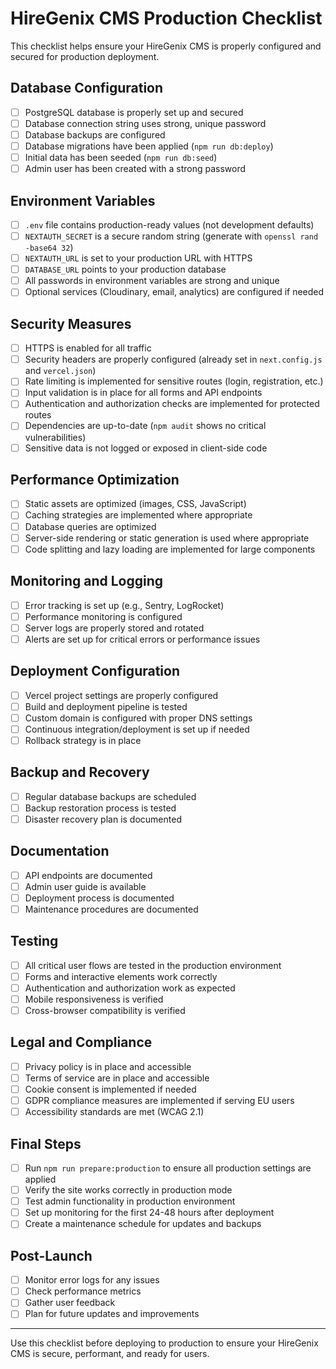 # HireGenix CMS Production Checklist

This checklist helps ensure your HireGenix CMS is properly configured and secured for production deployment.

## Database Configuration

- [ ] PostgreSQL database is properly set up and secured
- [ ] Database connection string uses strong, unique password
- [ ] Database backups are configured
- [ ] Database migrations have been applied (`npm run db:deploy`)
- [ ] Initial data has been seeded (`npm run db:seed`)
- [ ] Admin user has been created with a strong password

## Environment Variables

- [ ] `.env` file contains production-ready values (not development defaults)
- [ ] `NEXTAUTH_SECRET` is a secure random string (generate with `openssl rand -base64 32`)
- [ ] `NEXTAUTH_URL` is set to your production URL with HTTPS
- [ ] `DATABASE_URL` points to your production database
- [ ] All passwords in environment variables are strong and unique
- [ ] Optional services (Cloudinary, email, analytics) are configured if needed

## Security Measures

- [ ] HTTPS is enabled for all traffic
- [ ] Security headers are properly configured (already set in `next.config.js` and `vercel.json`)
- [ ] Rate limiting is implemented for sensitive routes (login, registration, etc.)
- [ ] Input validation is in place for all forms and API endpoints
- [ ] Authentication and authorization checks are implemented for protected routes
- [ ] Dependencies are up-to-date (`npm audit` shows no critical vulnerabilities)
- [ ] Sensitive data is not logged or exposed in client-side code

## Performance Optimization

- [ ] Static assets are optimized (images, CSS, JavaScript)
- [ ] Caching strategies are implemented where appropriate
- [ ] Database queries are optimized
- [ ] Server-side rendering or static generation is used where appropriate
- [ ] Code splitting and lazy loading are implemented for large components

## Monitoring and Logging

- [ ] Error tracking is set up (e.g., Sentry, LogRocket)
- [ ] Performance monitoring is configured
- [ ] Server logs are properly stored and rotated
- [ ] Alerts are set up for critical errors or performance issues

## Deployment Configuration

- [ ] Vercel project settings are properly configured
- [ ] Build and deployment pipeline is tested
- [ ] Custom domain is configured with proper DNS settings
- [ ] Continuous integration/deployment is set up if needed
- [ ] Rollback strategy is in place

## Backup and Recovery

- [ ] Regular database backups are scheduled
- [ ] Backup restoration process is tested
- [ ] Disaster recovery plan is documented

## Documentation

- [ ] API endpoints are documented
- [ ] Admin user guide is available
- [ ] Deployment process is documented
- [ ] Maintenance procedures are documented

## Testing

- [ ] All critical user flows are tested in the production environment
- [ ] Forms and interactive elements work correctly
- [ ] Authentication and authorization work as expected
- [ ] Mobile responsiveness is verified
- [ ] Cross-browser compatibility is verified

## Legal and Compliance

- [ ] Privacy policy is in place and accessible
- [ ] Terms of service are in place and accessible
- [ ] Cookie consent is implemented if needed
- [ ] GDPR compliance measures are implemented if serving EU users
- [ ] Accessibility standards are met (WCAG 2.1)

## Final Steps

- [ ] Run `npm run prepare:production` to ensure all production settings are applied
- [ ] Verify the site works correctly in production mode
- [ ] Test admin functionality in production environment
- [ ] Set up monitoring for the first 24-48 hours after deployment
- [ ] Create a maintenance schedule for updates and backups

## Post-Launch

- [ ] Monitor error logs for any issues
- [ ] Check performance metrics
- [ ] Gather user feedback
- [ ] Plan for future updates and improvements

---

Use this checklist before deploying to production to ensure your HireGenix CMS is secure, performant, and ready for users.
